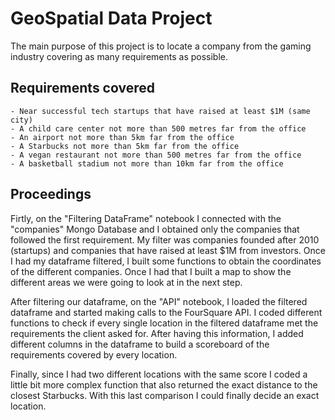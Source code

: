 # GeoSpatial Data Project

The main purpose of this project is to locate a company from the gaming industry covering as many requirements as possible.

## Requirements covered 

    - Near successful tech startups that have raised at least $1M (same city)
    - A child care center not more than 500 metres far from the office
    - An airport not more than 5km far from the office
    - A Starbucks not more than 5km far from the office
    - A vegan restaurant not more than 500 metres far from the office
    - A basketball stadium not more than 10km far from the office

## Proceedings

Firtly, on the "Filtering DataFrame" notebook I connected with the "companies" Mongo Database and I obtained only the companies that followed the first requirement. My filter was companies founded after 2010 (startups) and companies that have raised at least $1M from investors. Once I had my dataframe filtered, I built some functions to obtain the coordinates of the different companies. Once I had that I built a map to show the different areas we were going to look at in the next step. 

After filtering our dataframe, on the "API" notebook, I loaded the filtered dataframe and started making calls to the FourSquare API. I coded different functions to check if every single location in the filtered dataframe met the requirements the client asked for. After having this information, I added different columns in the dataframe to build a scoreboard of the requirements covered by every location. 

Finally, since I had two different locations with the same score I coded a little bit more complex function that also returned the exact distance to the closest Starbucks. With this last comparison I could finally decide an exact location. 
